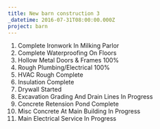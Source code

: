 ```yaml
---
title: New barn construction 3
_datetime: 2016-07-31T08:00:00.000Z
project: barn
---
```



1. Complete Ironwork In Milking Parlor&nbsp;
2. Complete Waterproofing On Floors
3. Hollow Metal Doors & Frames 100%
4. Rough Plumbing/Electrical 100%
5. HVAC Rough Complete
6. Insulation Complete
7. Drywall Started
8. Excavation Grading And Drain Lines In Progress
9. Concrete Retension Pond Complete
10. Misc Concrete At Main Building In Progress
11. Main Electrical Service In Progress